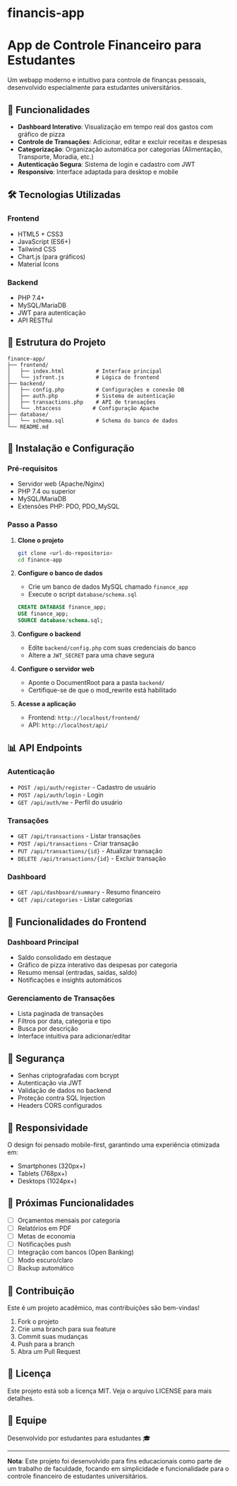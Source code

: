 # financis-app

# App de Controle Financeiro para Estudantes

Um webapp moderno e intuitivo para controle de finanças pessoais, desenvolvido especialmente para estudantes universitários.

## 🚀 Funcionalidades

- **Dashboard Interativo**: Visualização em tempo real dos gastos com gráfico de pizza
- **Controle de Transações**: Adicionar, editar e excluir receitas e despesas
- **Categorização**: Organização automática por categorias (Alimentação, Transporte, Moradia, etc.)
- **Autenticação Segura**: Sistema de login e cadastro com JWT
- **Responsivo**: Interface adaptada para desktop e mobile

## 🛠️ Tecnologias Utilizadas

### Frontend
- HTML5 + CSS3
- JavaScript (ES6+)
- Tailwind CSS
- Chart.js (para gráficos)
- Material Icons

### Backend
- PHP 7.4+
- MySQL/MariaDB
- JWT para autenticação
- API RESTful

## 📁 Estrutura do Projeto

```
finance-app/
├── frontend/
│   ├── index.html          # Interface principal
│   └── jsfront.js          # Lógica do frontend
├── backend/
│   ├── config.php          # Configurações e conexão DB
│   ├── auth.php            # Sistema de autenticação
│   ├── transactions.php    # API de transações
│   └── .htaccess          # Configuração Apache
├── database/
│   └── schema.sql          # Schema do banco de dados
└── README.md
```

## 🔧 Instalação e Configuração

### Pré-requisitos
- Servidor web (Apache/Nginx)
- PHP 7.4 ou superior
- MySQL/MariaDB
- Extensões PHP: PDO, PDO_MySQL

### Passo a Passo

1. **Clone o projeto**
   ```bash
   git clone <url-do-repositorio>
   cd finance-app
   ```

2. **Configure o banco de dados**
   - Crie um banco de dados MySQL chamado `finance_app`
   - Execute o script `database/schema.sql`
   ```sql
   CREATE DATABASE finance_app;
   USE finance_app;
   SOURCE database/schema.sql;
   ```

3. **Configure o backend**
   - Edite `backend/config.php` com suas credenciais do banco
   - Altere a `JWT_SECRET` para uma chave segura

4. **Configure o servidor web**
   - Aponte o DocumentRoot para a pasta `backend/`
   - Certifique-se de que o mod_rewrite está habilitado

5. **Acesse a aplicação**
   - Frontend: `http://localhost/frontend/`
   - API: `http://localhost/api/`

## 📊 API Endpoints

### Autenticação
- `POST /api/auth/register` - Cadastro de usuário
- `POST /api/auth/login` - Login
- `GET /api/auth/me` - Perfil do usuário

### Transações
- `GET /api/transactions` - Listar transações
- `POST /api/transactions` - Criar transação
- `PUT /api/transactions/{id}` - Atualizar transação
- `DELETE /api/transactions/{id}` - Excluir transação

### Dashboard
- `GET /api/dashboard/summary` - Resumo financeiro
- `GET /api/categories` - Listar categorias

## 🎨 Funcionalidades do Frontend

### Dashboard Principal
- Saldo consolidado em destaque
- Gráfico de pizza interativo das despesas por categoria
- Resumo mensal (entradas, saídas, saldo)
- Notificações e insights automáticos

### Gerenciamento de Transações
- Lista paginada de transações
- Filtros por data, categoria e tipo
- Busca por descrição
- Interface intuitiva para adicionar/editar

## 🔐 Segurança

- Senhas criptografadas com bcrypt
- Autenticação via JWT
- Validação de dados no backend
- Proteção contra SQL Injection
- Headers CORS configurados

## 📱 Responsividade

O design foi pensado mobile-first, garantindo uma experiência otimizada em:
- Smartphones (320px+)
- Tablets (768px+)
- Desktops (1024px+)

## 🚀 Próximas Funcionalidades

- [ ] Orçamentos mensais por categoria
- [ ] Relatórios em PDF
- [ ] Metas de economia
- [ ] Notificações push
- [ ] Integração com bancos (Open Banking)
- [ ] Modo escuro/claro
- [ ] Backup automático

## 🤝 Contribuição

Este é um projeto acadêmico, mas contribuições são bem-vindas!

1. Fork o projeto
2. Crie uma branch para sua feature
3. Commit suas mudanças
4. Push para a branch
5. Abra um Pull Request

## 📄 Licença

Este projeto está sob a licença MIT. Veja o arquivo LICENSE para mais detalhes.

## 👥 Equipe

Desenvolvido por estudantes para estudantes 🎓

---

**Nota**: Este projeto foi desenvolvido para fins educacionais como parte de um trabalho de faculdade, focando em simplicidade e funcionalidade para o controle financeiro de estudantes universitários.
